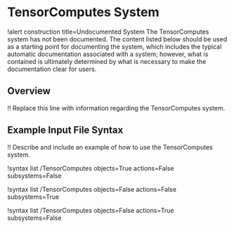 # TensorComputes System

!alert construction title=Undocumented System
The TensorComputes system has not been documented. The content listed below should be used as a starting
point for documenting the system, which includes the typical automatic documentation associated with
a system; however, what is contained is ultimately determined by what is necessary to make the
documentation clear for users.

## Overview

!! Replace this line with information regarding the TensorComputes system.

## Example Input File Syntax

!! Describe and include an example of how to use the TensorComputes system.

!syntax list /TensorComputes objects=True actions=False subsystems=False

!syntax list /TensorComputes objects=False actions=False subsystems=True

!syntax list /TensorComputes objects=False actions=True subsystems=False
